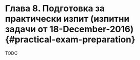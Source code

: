 # Глава 8. **Подготовка за практически изпит \(изпитни задачи от 18-December-2016\)** {#practical-exam-preparation}

TODO

